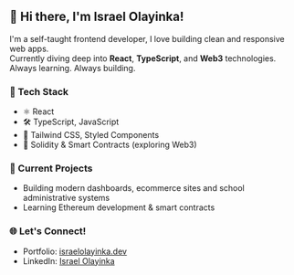 ## 👋 Hi there, I'm Israel Olayinka!

I'm a self-taught frontend developer, I love building clean and responsive web apps.  
Currently diving deep into **React**, **TypeScript**, and **Web3** technologies.  
Always learning. Always building.

### 🚀 Tech Stack
- ⚛️ React
- 🛠️ TypeScript, JavaScript
- 💅 Tailwind CSS, Styled Components
- 🔗 Solidity & Smart Contracts (exploring Web3)

### 🧠 Current Projects
- Building modern dashboards, ecommerce sites and school administrative systems
- Learning Ethereum development & smart contracts

### 🌐 Let's Connect!
- Portfolio: [israelolayinka.dev](https://portfolio-five-xi-30.vercel.app/)
- LinkedIn: [Israel Olayinka](linkedin.com/in/israel-olayinka-775305307/)

